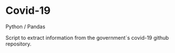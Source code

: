 # Covid-19

Python / Pandas </br>

Script to extract information from the government´s covid-19 github repository.
